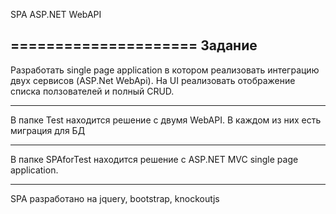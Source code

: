 SPA ASP.NET WebAPI

=====================
**Задание**
-----------------------------------
Разработать single page application в котором реализовать интеграцию двух сервисов (ASP.Net WebApi). На UI реализовать отображение списка ползователей и полный CRUD.

***
В папке Test находится решение с двумя WebAPI.
В каждом из них есть миграция для БД
***
В папке SPAforTest находится решение с ASP.NET MVC single page application.
***
SPA разработано на jquery, bootstrap, knockoutjs